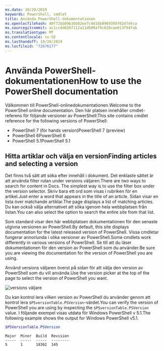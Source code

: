 ```yaml
---
ms.date: 10/20/2019
keywords: PowerShell, cmdlet
title: Använda PowerShell-dokumentationen
ms.openlocfilehash: 80f72bb89b3bb82ee7c4d16b8969395f02d7d4ca
ms.sourcegitcommit: ac1ccdd826f112a11db09af9c628cae013f947ab
ms.translationtype: MT
ms.contentlocale: sv-SE
ms.lasthandoff: 10/20/2019
ms.locfileid: "72676177"
---
```

# <a name="how-to-use-the-powershell-documentation"></a><span data-ttu-id="9ae16-103">Använda PowerShell-dokumentationen</span><span class="sxs-lookup"><span data-stu-id="9ae16-103">How to use the PowerShell documentation</span></span>

<span data-ttu-id="9ae16-104">Välkommen till PowerShell-onlinedokumentationen.</span><span class="sxs-lookup"><span data-stu-id="9ae16-104">Welcome to the PowerShell online documentation.</span></span> <span data-ttu-id="9ae16-105">Den här platsen innehåller cmdlet-referens för följande versioner av PowerShell:</span><span class="sxs-lookup"><span data-stu-id="9ae16-105">This site contains cmdlet reference for the following versions of PowerShell:</span></span>

- <span data-ttu-id="9ae16-106">PowerShell 7 (för hands version)</span><span class="sxs-lookup"><span data-stu-id="9ae16-106">PowerShell 7 (preview)</span></span>
- <span data-ttu-id="9ae16-107">PowerShell 6</span><span class="sxs-lookup"><span data-stu-id="9ae16-107">PowerShell 6</span></span>
- <span data-ttu-id="9ae16-108">PowerShell 5.1</span><span class="sxs-lookup"><span data-stu-id="9ae16-108">PowerShell 5.1</span></span>

## <a name="finding-articles-and-selecting-a-version"></a><span data-ttu-id="9ae16-109">Hitta artiklar och välja en version</span><span class="sxs-lookup"><span data-stu-id="9ae16-109">Finding articles and selecting a version</span></span>

<span data-ttu-id="9ae16-110">Det finns två sätt att söka efter innehåll i dokument. Det enklaste sättet är att använda filter rutan under versions väljaren.</span><span class="sxs-lookup"><span data-stu-id="9ae16-110">There are two ways to search for content in Docs. The simplest way is to use the filter box under the version selector.</span></span> <span data-ttu-id="9ae16-111">Skriv bara ett ord som visas i rubriken för en artikel.</span><span class="sxs-lookup"><span data-stu-id="9ae16-111">Just enter a word that appears in the title of an article.</span></span> <span data-ttu-id="9ae16-112">Sidan visar en lista över matchande artiklar.</span><span class="sxs-lookup"><span data-stu-id="9ae16-112">The page displays a list of matching articles.</span></span> <span data-ttu-id="9ae16-113">Du kan också välja alternativet att söka igenom hela webbplatsen från listan.</span><span class="sxs-lookup"><span data-stu-id="9ae16-113">You can also select the option to search the entire site from that list.</span></span>

<span data-ttu-id="9ae16-114">Som standard visar den här webbplatsen dokumentationen för den senaste utgivna versionen av PowerShell.</span><span class="sxs-lookup"><span data-stu-id="9ae16-114">By default, this site displays documentation for the latest released version of PowerShell.</span></span> <span data-ttu-id="9ae16-115">Vissa cmdletar fungerar annorlunda i olika versioner av PowerShell.</span><span class="sxs-lookup"><span data-stu-id="9ae16-115">Some cmdlets work differently in various versions of PowerShell.</span></span> <span data-ttu-id="9ae16-116">Se till att du läser dokumentationen för den version av PowerShell som du använder.</span><span class="sxs-lookup"><span data-stu-id="9ae16-116">Be sure you are viewing the documentation for the version of PowerShell you are using.</span></span>

<span data-ttu-id="9ae16-117">Använd versions väljaren överst på sidan för att välja den version av PowerShell som du vill använda.</span><span class="sxs-lookup"><span data-stu-id="9ae16-117">Use the version picker at the top of the page to select the version of PowerShell you want.</span></span>

![versions väljare](images/how-to-use-docs/version-search.gif)

<span data-ttu-id="9ae16-119">Du kan kontrol lera vilken version av PowerShell du använder genom att kontrol lera `$PSversionTable.PSVersion`-värdet.</span><span class="sxs-lookup"><span data-stu-id="9ae16-119">You can verify the version of PowerShell you are using by inspecting the `$PSversionTable.PSVersion` value.</span></span> <span data-ttu-id="9ae16-120">I följande exempel visas utdata för Windows PowerShell v 5.1.</span><span class="sxs-lookup"><span data-stu-id="9ae16-120">The following example shows the output for Windows PowerShell v5.1.</span></span>

```powershell
$PSVersionTable.PSVersion
```

```Output
Major  Minor  Build  Revision
-----  -----  -----  --------
5      1      18362  145
```
